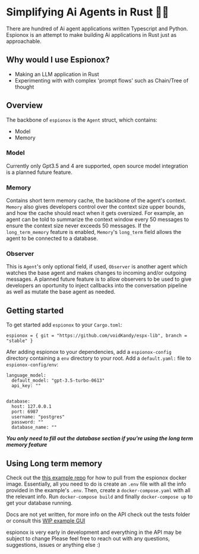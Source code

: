 # Simplifying Ai Agents in Rust 🕵🏼

There are hundred of Ai agent applications written Typescript and Python. Espionox is an attempt to make building Ai applications in Rust just as approachable.

## Why would I use Espionox?

- Making an LLM application in Rust
- Experimenting with with complex 'prompt flows' such as Chain/Tree of thought

## Overview

The backbone of `espionox` is the `Agent` struct, which contains:

- Model
- Memory

### Model

Currently only Gpt3.5 and 4 are supported, open source model integration is a planned future feature.

### Memory

Contains short term memory cache, the backbone of the agent's context. `Memory` also gives developers control over the context size upper bounds, and how the cache should react when it gets oversized. For example, an agent can be told to summarize the context window every 50 messages to ensure the context size never exceeds 50 messages.
If the `long_term_memory` feature is enabled, `Memory`'s `long_term` field allows the agent to be connected to a database.

### Observer

This is `Agent`'s only optional field, if used, `Observer` is another agent which watches the base agent and makes changes to incoming and/or outgoing messages. A planned future feature is to allow observers to be used to give developers an oportunity to inject callbacks into the conversation pipeline as well as mutate the base agent as needed.

## Getting started

To get started add `espionox` to your `Cargo.toml`:

```
espionox = { git = "https://github.com/voidKandy/espx-lib", branch = "stable" }
```

Afer adding espionox to your dependencies, add a `espionox-config` directory containing a `env` directory to your root.
Add a `default.yaml:` file to `espionox-config/env`:

```
language_model:
  default_model: "gpt-3.5-turbo-0613"
  api_key: ""


database:
  host: 127.0.0.1
  port: 6987
  username: "postgres"
  password: ""
  database_name: ""

```

**_You only need to fill out the database section if you're using the long term memory feature_**

## Using Long term memory

Check out the [this example repo](https://github.com/voidKandy/espionox_egui_demo/tree/master) for how to pull from the espionox docker image. Essentially, all you need to do is create an `.env` file with all the info provided in the example's `.env`. Then, create a `docker-compose.yaml` with all the relevant info. Run `docker-compose build` and finally `docker-compose up` to get your database running.

Docs are not yet written, for more info on the API check out the tests folder or consult this [WIP example GUI](https://github.com/voidKandy/espionox_egui_demo/tree/master)

espionox is very early in development and everything in the API may be subject to change
Please feel free to reach out with any questions, suggestions, issues or anything else :)
